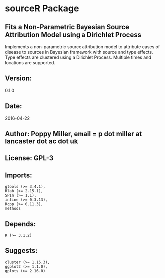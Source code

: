 # sourceR Package

## Fits a Non-Parametric Bayesian Source Attribution Model using a Dirichlet Process

Implements a non-parametric source attribution model
to attribute cases of disease to sources in Bayesian framework with source and
type effects. Type effects are clustered using a Dirichlet Process. Multiple
times and locations are supported.

## Version: 
0.1.0

## Date: 
2016-04-22

## Author: Poppy Miller, email = p dot miller at lancaster dot ac dot uk
    
## License: GPL-3

## Imports:
    gtools (>= 3.4.1),
    Rlab (>= 2.15.1),
    SPIn (>= 1.1),
    inline (>= 0.3.13),
    Rcpp (>= 0.11.3),
    methods
    
## Depends:
    R (>= 3.1.2)
    
## Suggests:
    cluster (>= 1.15.3),
    ggplot2 (>= 1.1.0),
    gplots (>= 2.16.0)
